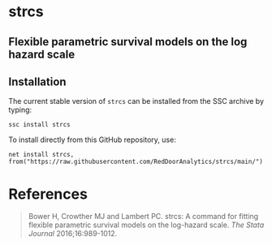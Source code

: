 # strcs

## Flexible parametric survival models on the log hazard scale

## Installation

The current stable version of `strcs` can be installed from the SSC archive by typing:

```{stata}
ssc install strcs
```

To install directly from this GitHub repository, use:

```{stata}
net install strcs, from("https://raw.githubusercontent.com/RedDoorAnalytics/strcs/main/")
```

# References

> Bower H, Crowther MJ and Lambert PC.  strcs: A command for fitting flexible parametric survival models on the log-hazard scale. *The Stata Journal* 2016;16:989-1012.
